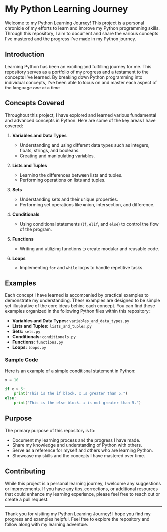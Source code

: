 
# My Python Learning Journey

Welcome to my Python Learning Journey! This project is a personal chronicle of my efforts to learn and improve my Python programming skills. Through this repository, I aim to document and share the various concepts I've mastered and the progress I've made in my Python journey.

## Introduction

Learning Python has been an exciting and fulfilling journey for me. This repository serves as a portfolio of my progress and a testament to the concepts I've learned. By breaking down Python programming into individual concepts, I've been able to focus on and master each aspect of the language one at a time.

## Concepts Covered

Throughout this project, I have explored and learned various fundamental and advanced concepts in Python. Here are some of the key areas I have covered:

1. **Variables and Data Types**
   - Understanding and using different data types such as integers, floats, strings, and booleans.
   - Creating and manipulating variables.

2. **Lists and Tuples**
   - Learning the differences between lists and tuples.
   - Performing operations on lists and tuples.

3. **Sets**
   - Understanding sets and their unique properties.
   - Performing set operations like union, intersection, and difference.

4. **Conditionals**
   - Using conditional statements (`if`, `elif`, and `else`) to control the flow of the program.

5. **Functions**
   - Writing and utilizing functions to create modular and reusable code.

6. **Loops**
   - Implementing `for` and `while` loops to handle repetitive tasks.

## Examples

Each concept I have learned is accompanied by practical examples to demonstrate my understanding. These examples are designed to be simple yet illustrative of the core ideas behind each concept. You can find these examples organized in the following Python files within this repository:

- **Variables and Data Types:** `variables_and_data_types.py`
- **Lists and Tuples:** `lists_and_tuples.py`
- **Sets:** `sets.py`
- **Conditionals:** `conditionals.py`
- **Functions:** `functions.py`
- **Loops:** `loops.py`

### Sample Code

Here is an example of a simple conditional statement in Python:

```python
x = 10

if x > 5:
    print("This is the if block. x is greater than 5.")
else:
    print("This is the else block. x is not greater than 5.")
```

## Purpose

The primary purpose of this repository is to:

- Document my learning process and the progress I have made.
- Share my knowledge and understanding of Python with others.
- Serve as a reference for myself and others who are learning Python.
- Showcase my skills and the concepts I have mastered over time.

## Contributing

While this project is a personal learning journey, I welcome any suggestions or improvements. If you have any tips, corrections, or additional resources that could enhance my learning experience, please feel free to reach out or create a pull request.

---

Thank you for visiting my Python Learning Journey! I hope you find my progress and examples helpful. Feel free to explore the repository and follow along with my learning adventure.
